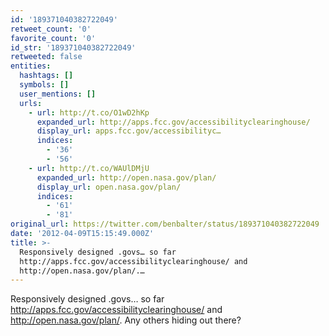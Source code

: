 ```yaml
---
id: '189371040382722049'
retweet_count: '0'
favorite_count: '0'
id_str: '189371040382722049'
retweeted: false
entities:
  hashtags: []
  symbols: []
  user_mentions: []
  urls:
    - url: http://t.co/O1wD2hKp
      expanded_url: http://apps.fcc.gov/accessibilityclearinghouse/
      display_url: apps.fcc.gov/accessibilityc…
      indices:
        - '36'
        - '56'
    - url: http://t.co/WAUlDMjU
      expanded_url: http://open.nasa.gov/plan/
      display_url: open.nasa.gov/plan/
      indices:
        - '61'
        - '81'
original_url: https://twitter.com/benbalter/status/189371040382722049
date: '2012-04-09T15:15:49.000Z'
title: >-
  Responsively designed .govs… so far
  http://apps.fcc.gov/accessibilityclearinghouse/ and
  http://open.nasa.gov/plan/.…
---
```


Responsively designed .govs… so far http://apps.fcc.gov/accessibilityclearinghouse/ and http://open.nasa.gov/plan/. Any others hiding out there?